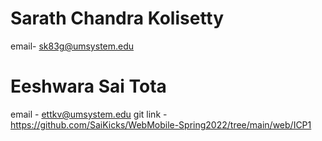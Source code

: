 # Sarath Chandra Kolisetty
email- sk83g@umsystem.edu

# Eeshwara Sai Tota
email - ettkv@umsystem.edu
git link - https://github.com/SaiKicks/WebMobile-Spring2022/tree/main/web/ICP1

